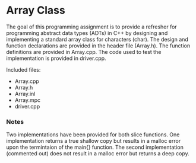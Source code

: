 <h1>Array Class</h1>

The goal of this programming assignment is to provide a refresher for programming abstract data types (ADTs) in C++ by designing and implementing a standard array class for characters (char). The design and function declarations are provided in the header file (Array.h). The function definitions are provided in Array.cpp. The code used to test the implementation is provided in driver.cpp.

Included files:
<ul>
  <li>Array.cpp
  <li>Array.h
  <li>Array.inl
  <li>Array.mpc
  <li>driver.cpp
</ul>

<h3>Notes</h3>
Two implementations have been provided for both slice functions. One implementation returns a true shallow copy but results in a malloc error upon the termintaion of the main{} function. The second implementation (commented out) does not result in a malloc error but returns a deep copy.
